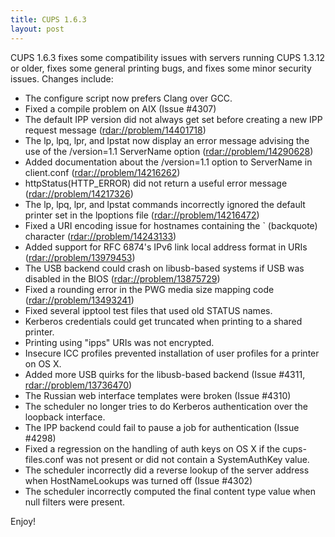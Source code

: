 ```yaml
---
title: CUPS 1.6.3
layout: post
---
```


CUPS 1.6.3 fixes some compatibility issues with servers running CUPS 1.3.12 or older, fixes some general printing bugs, and fixes some minor security issues. Changes include:
- The configure script now prefers Clang over GCC.
- Fixed a compile problem on AIX (Issue #4307)
- The default IPP version did not always get set before creating a new IPP request message (<rdar://problem/14401718>)
- The lp, lpq, lpr, and lpstat now display an error message advising the use of the /version=1.1 ServerName option (<rdar://problem/14290628>)
- Added documentation about the /version=1.1 option to ServerName in client.conf (<rdar://problem/14216262>)
- httpStatus(HTTP_ERROR) did not return a useful error message (<rdar://problem/14217326>)
- The lp, lpq, lpr, and lpstat commands incorrectly ignored the default printer set in the lpoptions file (<rdar://problem/14216472>)
- Fixed a URI encoding issue for hostnames containing the ` (backquote) character (<rdar://problem/14243133>)
- Added support for RFC 6874's IPv6 link local address format in URIs (<rdar://problem/13979453>)
- The USB backend could crash on libusb-based systems if USB was disabled in the BIOS (<rdar://problem/13875729>)
- Fixed a rounding error in the PWG media size mapping code (<rdar://problem/13493241>)
- Fixed several ipptool test files that used old STATUS names.
- Kerberos credentials could get truncated when printing to a shared printer.
- Printing using "ipps" URIs was not encrypted.
- Insecure ICC profiles prevented installation of user profiles for a printer on OS X.
- Added more USB quirks for the libusb-based backend (Issue #4311, <rdar://problem/13736470>)
- The Russian web interface templates were broken (Issue #4310)
- The scheduler no longer tries to do Kerberos authentication over the loopback interface.
- The IPP backend could fail to pause a job for authentication (Issue #4298)
- Fixed a regression on the handling of auth keys on OS X if the cups-files.conf was not present or did not contain a SystemAuthKey value.
- The scheduler incorrectly did a reverse lookup of the server address when HostNameLookups was turned off (Issue #4302)
- The scheduler incorrectly computed the final content type value when null filters were present.

Enjoy!
